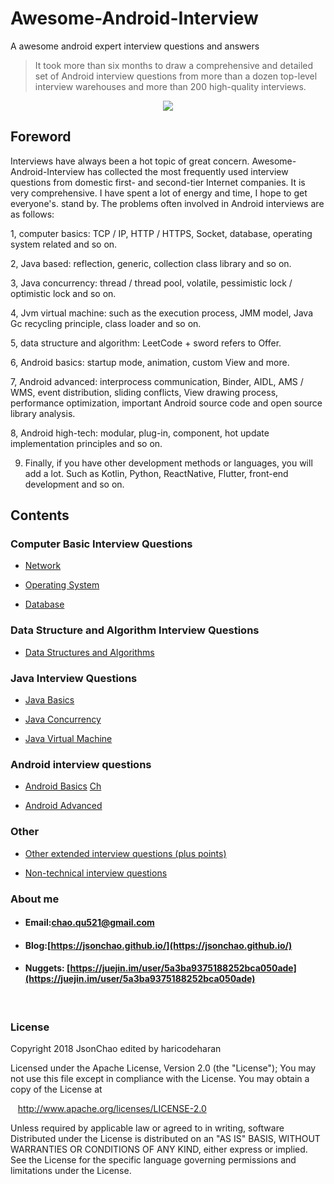 # Awesome-Android-Interview
A awesome android expert interview questions and answers

> It took more than six months to draw a comprehensive and detailed set of Android interview questions from more than a dozen top-level interview warehouses and more than 200 high-quality interviews.

<div align="center">
<img src="https://raw.githubusercontent.com/haricodeharan/Awesome-Android-Interview/master/screenshot/android-interview-questions-and-answers.jpg">
</div>

## Foreword

Interviews have always been a hot topic of great concern. Awesome-Android-Interview has collected the most frequently used interview questions from domestic first- and second-tier Internet companies. It is very comprehensive. I have spent a lot of energy and time, I hope to get everyone's. stand by. The problems often involved in Android interviews are as follows:

1, computer basics: TCP / IP, HTTP / HTTPS, Socket, database, operating system related and so on.

2, Java based: reflection, generic, collection class library and so on.

3, Java concurrency: thread / thread pool, volatile, pessimistic lock / optimistic lock and so on.

4, Jvm virtual machine: such as the execution process, JMM model, Java Gc recycling principle, class loader and so on.

5, data structure and algorithm: LeetCode + sword refers to Offer.

6, Android basics: startup mode, animation, custom View and more.

7, Android advanced: interprocess communication, Binder, AIDL, AMS / WMS, event distribution, sliding conflicts, View drawing process, performance optimization, important Android source code and open source library analysis.

8, Android high-tech: modular, plug-in, component, hot update implementation principles and so on.

9. Finally, if you have other development methods or languages, you will add a lot. Such as Kotlin, Python, ReactNative, Flutter, front-end development and so on.

## Contents

### Computer Basic Interview Questions

* [Network](https://github.com/haricodeharan/Awesome-Android-Interview/blob/master/%E8%AE%A1%E7%AE%97%E6%9C%BA%E5%9F%BA%E7%A1%80/%E7%BD%91%E7%BB%9C%E9%9D%A2%E8%AF%95%E9%A2%98.md)

* [Operating System](https://github.com/haricodeharan/Awesome-Android-Interview/blob/master/%E8%AE%A1%E7%AE%97%E6%9C%BA%E5%9F%BA%E7%A1%80/%E6%93%8D%E4%BD%9C%E7%B3%BB%E7%BB%9F%E9%9D%A2%E8%AF%95%E9%A2%98.md)

* [Database](https://github.com/haricodeharan/Awesome-Android-Interview/blob/master/%E8%AE%A1%E7%AE%97%E6%9C%BA%E5%9F%BA%E7%A1%80/%E6%95%B0%E6%8D%AE%E5%BA%93%E9%9D%A2%E8%AF%95%E9%A2%98.md)


### Data Structure and Algorithm Interview Questions

* [Data Structures and Algorithms](https://github.com/haricodeharan/Awesome-Android-Interview/blob/master/%E6%95%B0%E6%8D%AE%E7%BB%93%E6%9E%84%E5%92%8C%E7%AE%97%E6%B3%95/%E6%95%B0%E6%8D%AE%E7%BB%93%E6%9E%84%E4%B8%8E%E7%AE%97%E6%B3%95.md)


### Java Interview Questions

* [Java Basics](https://github.com/haricodeharan/Awesome-Android-Interview/blob/master/Java%E7%9B%B8%E5%85%B3/Java%E5%9F%BA%E7%A1%80%E9%9D%A2%E8%AF%95%E9%A2%98.md)

* [Java Concurrency](https://github.com/haricodeharan/Awesome-Android-Interview/blob/master/Java%E7%9B%B8%E5%85%B3/Java%E5%B9%B6%E5%8F%91%E9%9D%A2%E8%AF%95%E9%A2%98.md)

* [Java Virtual Machine](https://github.com/haricodeharan/Awesome-Android-Interview/blob/master/Java%E7%9B%B8%E5%85%B3/Java%E8%99%9A%E6%8B%9F%E6%9C%BA%E9%9D%A2%E8%AF%95%E9%A2%98.md)


### Android interview questions

* [Android Basics](https://github.com/haricodeharan/Android-Interview/blob/master/Android%20related/Android%20basic%20interview%20questions.md) [Ch](https://github.com/haricodeharan/Awesome-Android-Interview/blob/master/Android%E7%9B%B8%E5%85%B3/Android%E5%9F%BA%E7%A1%80%E9%9D%A2%E8%AF%95%E9%A2%98.md)

* [Android Advanced](https://github.com/haricodeharan/Awesome-Android-Interview/blob/master/Android%E7%9B%B8%E5%85%B3/Android%E9%AB%98%E7%BA%A7%E9%9D%A2%E8%AF%95%E9%A2%98.md)


### Other

* [Other extended interview questions (plus points)](https://github.com/haricodeharan/Awesome-Android-Interview/blob/master/%E5%85%B6%E5%AE%83/%E5%85%B6%E5%AE%83%E6%89%A9%E5%B1%95%E9%9D%A2%E8%AF%95%E9%A2%98.md)

* [Non-technical interview questions](https://github.com/haricodeharan/Awesome-Android-Interview/blob/master/%E5%85%B6%E5%AE%83/%E9%9D%9E%E6%8A%80%E6%9C%AF%E9%9D%A2%E8%AF%95%E9%A2%98.md)


### About me

- #### Email:[chao.qu521@gmail.com]()
- #### Blog:[https://jsonchao.github.io/](https://jsonchao.github.io/)
- #### Nuggets: [https://juejin.im/user/5a3ba9375188252bca050ade](https://juejin.im/user/5a3ba9375188252bca050ade)
    
### License

Copyright 2018 JsonChao edited by haricodeharan

Licensed under the Apache License, Version 2.0 (the "License");
You may not use this file except in compliance with the License.
You may obtain a copy of the License at

   http://www.apache.org/licenses/LICENSE-2.0

Unless required by applicable law or agreed to in writing, software
Distributed under the License is distributed on an "AS IS" BASIS,
WITHOUT WARRANTIES OR CONDITIONS OF ANY KIND, either express or implied.
See the License for the specific language governing permissions and
limitations under the License.
